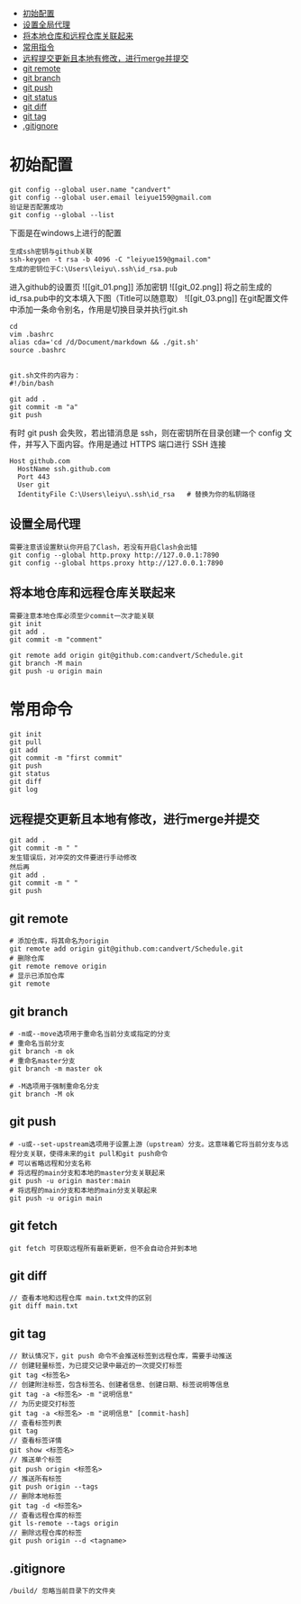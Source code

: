 - [初始配置](#初始配置)
- [设置全局代理](#设置全局代理)
- [将本地仓库和远程仓库关联起来](#将本地仓库和远程仓库关联起来)
- [常用指令](#常用指令)
- [远程提交更新且本地有修改，进行merge并提交](#远程提交更新且本地有修改，进行merge并提交)
- [git remote](#git%20remote)
- [git branch](#git%20branch)
- [git push](#git%20push)
- [git status](#git%20status)
- [git diff](#git%20diff)
- [git tag](#git%20tag)
- [.gitignore](#.gitignore)

# 初始配置
```
git config --global user.name "candvert"
git config --global user.email leiyue159@gmail.com
验证是否配置成功
git config --global --list
```

下面是在windows上进行的配置
```
生成ssh密钥与github关联
ssh-keygen -t rsa -b 4096 -C "leiyue159@gmail.com"
生成的密钥位于C:\Users\leiyu\.ssh\id_rsa.pub
```
进入github的设置页
![[git_01.png]]
添加密钥
![[git_02.png]]
将之前生成的id_rsa.pub中的文本填入下图（Title可以随意取）
![[git_03.png]]
在git配置文件中添加一条命令别名，作用是切换目录并执行git.sh
```
cd
vim .bashrc
alias cda='cd /d/Document/markdown && ./git.sh'
source .bashrc


git.sh文件的内容为：
#!/bin/bash

git add .
git commit -m "a"
git push
```
有时 git push 会失败，若出错消息是 ssh，则在密钥所在目录创建一个 config 文件，并写入下面内容。作用是通过 HTTPS 端口进行 SSH 连接
```
Host github.com
  HostName ssh.github.com
  Port 443
  User git
  IdentityFile C:\Users\leiyu\.ssh\id_rsa   # 替换为你的私钥路径
```
## 设置全局代理
```
需要注意该设置默认你开启了Clash，若没有开启Clash会出错
git config --global http.proxy http://127.0.0.1:7890
git config --global https.proxy http://127.0.0.1:7890
```
## 将本地仓库和远程仓库关联起来
```
需要注意本地仓库必须至少commit一次才能关联
git init
git add .
git commit -m "comment"

git remote add origin git@github.com:candvert/Schedule.git
git branch -M main
git push -u origin main
```
# 常用命令
```shell
git init
git pull
git add
git commit -m "first commit"
git push
git status
git diff
git log
```
## 远程提交更新且本地有修改，进行merge并提交
```shell
git add .
git commit -m " "
发生错误后，对冲突的文件要进行手动修改
然后再
git add .
git commit -m " "
git push
```
## git remote
```shell
# 添加仓库，将其命名为origin
git remote add origin git@github.com:candvert/Schedule.git
# 删除仓库
git remote remove origin
# 显示已添加仓库
git remote
```
## git branch
```shell
# -m或--move选项用于重命名当前分支或指定的分支
# 重命名当前分支
git branch -m ok
# 重命名master分支
git branch -m master ok

# -M选项用于强制重命名分支
git branch -M ok
```
## git push
```shell
# -u或--set-upstream选项用于设置上游（upstream）分支。这意味着它将当前分支与远程分支关联，使得未来的git pull和git push命令
# 可以省略远程和分支名称
# 将远程的main分支和本地的master分支关联起来
git push -u origin master:main
# 将远程的main分支和本地的main分支关联起来
git push -u origin main
```
## git fetch
```shell
git fetch 可获取远程所有最新更新，但不会自动合并到本地
```
## git diff
```shell
// 查看本地和远程仓库 main.txt文件的区别
git diff main.txt
```
## git tag
```shell
// 默认情况下，git push 命令不会推送标签到远程仓库，需要手动推送
// 创建轻量标签，为已提交记录中最近的一次提交打标签
git tag <标签名>
// 创建附注标签，包含标签名、创建者信息、创建日期、标签说明等信息
git tag -a <标签名> -m "说明信息"
// ​​为历史提交打标签
git tag -a <标签名> -m "说明信息" [commit-hash]
// 查看标签列表​
git tag
// 查看标签详情
git show <标签名>
// 推送单个标签
git push origin <标签名>
// 推送所有标签​​
git push origin --tags
// 删除本地标签
git tag -d <标签名>
// 查看远程仓库的标签
git ls-remote --tags origin
// 删除远程仓库的标签
git push origin --d <tagname>
```
## .gitignore
```
/build/ 忽略当前目录下的文件夹
```
